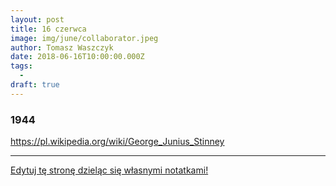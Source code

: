 ```yaml
---
layout: post
title: 16 czerwca
image: img/june/collaborator.jpeg
author: Tomasz Waszczyk
date: 2018-06-16T10:00:00.000Z
tags:
  - 
draft: true
---
```


### 1944

https://pl.wikipedia.org/wiki/George_Junius_Stinney

---

<a href="https://github.com/TomaszWaszczyk/historia.waszczyk.com/edit/master/src/content/june-16.md" target="_blank">Edytuj tę stronę dzieląc się własnymi notatkami!</a>
